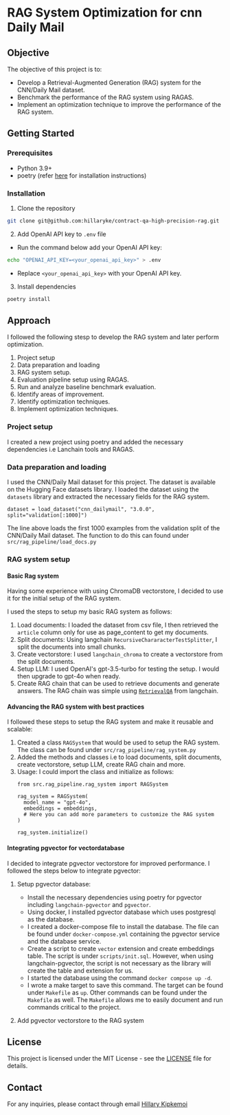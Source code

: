 # RAG System Optimization for cnn Daily Mail

## Objective

The objective of this project is to:

- Develop a Retrieval-Augmented Generation (RAG) system for the CNN/Daily Mail
  dataset.
- Benchmark the performance of the RAG system using RAGAS.
- Implement an optimization technique to improve the performance of the RAG
  system.

## Getting Started

### Prerequisites

- Python 3.9+
- poetry (refer [here](https://python-poetry.org/docs/#installation) for
  installation instructions)

### Installation

1. Clone the repository

```bash
git clone git@github.com:hillaryke/contract-qa-high-precision-rag.git
```

2. Add OpenAI API key to `.env` file

- Run the command below add your OpenAI API key:

```bash
echo "OPENAI_API_KEY=<your_openai_api_key>" > .env
```

- Replace `<your_openai_api_key>` with your OpenAI API key.

3. Install dependencies

```bash
poetry install
```

## Approach
I followed the following stesp to develop the RAG system and later perform optimization.

1. Project setup
2. Data preparation and loading
3. RAG system setup.
4. Evaluation pipeline setup using RAGAS.
5. Run and analyze baseline benchmark evaluation.
5. Identify areas of improvement.
7. Identify optimization techniques.
6. Implement optimization techniques.

### Project setup
I created a new project using poetry and added the necessary dependencies i.e Lanchain tools and RAGAS.

### Data preparation and loading

I used the CNN/Daily Mail dataset for this project. The dataset is available on the Hugging Face datasets library. I loaded the dataset using the `datasets` library and extracted the necessary fields for the RAG system.

```dataset = load_dataset("cnn_dailymail", "3.0.0", split="validation[:1000]")```

The line above loads the first 1000 examples from the validation split of the CNN/Daily Mail dataset.
The function to do this can found under `src/rag_pipeline/load_docs.py`

### RAG system setup
#### Basic Rag system
Having some experience with using ChromaDB vectorstore, I decided to use it for the initial setup of the RAG system.

I used the steps to setup my basic RAG system as follows:
1. Load documents: I loaded the dataset from csv file, I then retrieved the `article` column only for use as page_content to get my documents.
2. Split documents: Using langchain `RecursiveChararacterTestSplitter`, I split the documents into small chunks.
3. Create vectorstore: I used `langchain_chroma` to create a vectorstore from the split documents.
4. Setup LLM: I used OpenAI's gpt-3.5-turbo for testing the setup. I would then upgrade to gpt-4o when ready.
5. Create RAG chain that can be used to retrieve documents and generate answers. The RAG chain was simple using [`RetrievalQA`](https://docs.smith.langchain.com/old/cookbook/hub-examples/retrieval-qa-chain) from langchain.

#### Advancing the RAG system with best practices
I followed these steps to setup the RAG system and make it reusable and scalable:
1. Created a class `RAGSystem` that would be used to setup the RAG system. The class can be found under `src/rag_pipeline/rag_system.py`
2. Added the methods and classes i.e to load documents, split documents, create vectorstore, setup LLM, create RAG chain and more.
3. Usage: I could import the class and initialize as follows:
    ```
    from src.rag_pipeline.rag_system import RAGSystem

    rag_system = RAGSystem(
      model_name = "gpt-4o",
      embeddings = embeddings,
      # Here you can add more parameters to customize the RAG system
    )

    rag_system.initialize()
    ```

#### Integrating pgvector for vectordatabase
I decided to integrate pgvector vectorstore for improved performance.
I followed the steps below to integrate pgvector:
1. Setup pgvector database:
    - Install the necessary dependencies using poetry for pgvector including `langchain-pgvector` and `pgvector`.
    - Using docker, I installed pgvector database which uses postgresql as the database.
    - I created a docker-compose file to install the database. The file can be found under `docker-compose.yml` containing the pgvector service and the database service.
    - Create a script to create `vector` extension and create embeddings table. The script is under `scripts/init.sql`. However, when using langchain-pgvector, the script is not necessary as the library will create the table and extension for us.
    - I started the database using the command `docker compose up -d`.
    - I wrote a make target to save this command. The target can be found under `Makefile` as `up`. Other commands can be found under the `Makefile` as well. The `Makefile` allows me to easily document and run commands critical to the project.

2. Add pgvector vectorstore to the RAG system




## License

This project is licensed under the MIT License - see the [LICENSE](LICENSE) file
for details.

## Contact

For any inquiries, please contact through email
[Hillary Kipkemoi](mailto:hillary6k@gmail.com)
